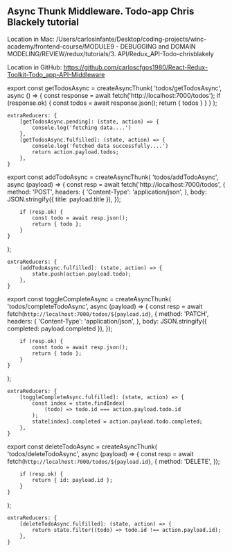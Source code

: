 ## Async Thunk Middleware. Todo-app Chris Blackely tutorial

Location in Mac:
/Users/carlosinfante/Desktop/coding-projects/winc-academy/frontend-course/MODULE9 - DEBUGGING and DOMAIN MODELING/REVIEW/redux/tutorials/3. API/Redux_API-Todo-chrisblakely

Location in GitHub:
https://github.com/carloscfgos1980/React-Redux-Toolkit-Todo_app-API-Middleware


export const getTodosAsync = createAsyncThunk(
    'todos/getTodosAsync',
    async () => {
        const response = await fetch('http://localhost:7000/todos');
        if (response.ok) {
            const todos = await response.json();
            return { todos }
        }
    }
);


    extraReducers: {
        [getTodosAsync.pending]: (state, action) => {
            console.log('fetching data....')
        },
        [getTodosAsync.fulfilled]: (state, action) => {
            console.log('fetched data successfully....')
            return action.payload.todos;
        },
    }

export const addTodoAsync = createAsyncThunk(
    'todos/addTodoAsync',
    async (payload) => {
        const resp = await fetch('http://localhost:7000/todos', {
            method: 'POST',
            headers: {
                'Content-Type': 'application/json',
            },
            body: JSON.stringify({ title: payload.title }),
        });

        if (resp.ok) {
            const todo = await resp.json();
            return { todo };
        }
    }
);

    extraReducers: {
        [addTodoAsync.fulfilled]: (state, action) => {
            state.push(action.payload.todo);
        },
    }


export const toggleCompleteAsync = createAsyncThunk(
    'todos/completeTodoAsync',
    async (payload) => {
        const resp = await fetch(`http://localhost:7000/todos/${payload.id}`, {
            method: 'PATCH',
            headers: {
                'Content-Type': 'application/json',
            },
            body: JSON.stringify({ completed: payload.completed }),
        });

        if (resp.ok) {
            const todo = await resp.json();
            return { todo };
        }
    }
);

    extraReducers: {
        [toggleCompleteAsync.fulfilled]: (state, action) => {
            const index = state.findIndex(
                (todo) => todo.id === action.payload.todo.id
            );
            state[index].completed = action.payload.todo.completed;
        },
    }

export const deleteTodoAsync = createAsyncThunk(
    'todos/deleteTodoAsync',
    async (payload) => {
        const resp = await fetch(`http://localhost:7000/todos/${payload.id}`, {
            method: 'DELETE',
        });

        if (resp.ok) {
            return { id: payload.id };
        }
    }
);

    extraReducers: {
        [deleteTodoAsync.fulfilled]: (state, action) => {
            return state.filter((todo) => todo.id !== action.payload.id);
        },
    }